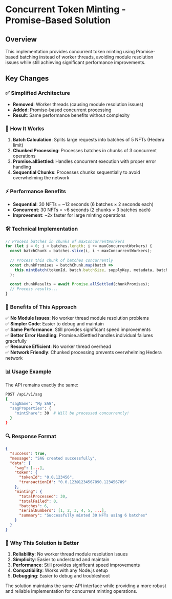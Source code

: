 # Concurrent Token Minting - Promise-Based Solution

## Overview
This implementation provides concurrent token minting using Promise-based batching instead of worker threads, avoiding module resolution issues while still achieving significant performance improvements.

## Key Changes

### ✅ **Simplified Architecture**
- **Removed**: Worker threads (causing module resolution issues)
- **Added**: Promise-based concurrent processing
- **Result**: Same performance benefits without complexity

### 🔄 **How It Works**

1. **Batch Calculation**: Splits large requests into batches of 5 NFTs (Hedera limit)
2. **Chunked Processing**: Processes batches in chunks of 3 concurrent operations
3. **Promise.allSettled**: Handles concurrent execution with proper error handling
4. **Sequential Chunks**: Processes chunks sequentially to avoid overwhelming the network

### ⚡ **Performance Benefits**

- **Sequential**: 30 NFTs = ~12 seconds (6 batches × 2 seconds each)
- **Concurrent**: 30 NFTs = ~6 seconds (2 chunks × 3 batches each)
- **Improvement**: ~2x faster for large minting operations

### 🛠 **Technical Implementation**

```typescript
// Process batches in chunks of maxConcurrentWorkers
for (let i = 0; i < batches.length; i += maxConcurrentWorkers) {
  const batchChunk = batches.slice(i, i + maxConcurrentWorkers);
  
  // Process this chunk of batches concurrently
  const chunkPromises = batchChunk.map(batch => 
    this.mintBatch(tokenId, batch.batchSize, supplyKey, metadata, batch.batchNumber)
  );
  
  const chunkResults = await Promise.allSettled(chunkPromises);
  // Process results...
}
```

### 🎯 **Benefits of This Approach**

✅ **No Module Issues**: No worker thread module resolution problems  
✅ **Simpler Code**: Easier to debug and maintain  
✅ **Same Performance**: Still provides significant speed improvements  
✅ **Better Error Handling**: Promise.allSettled handles individual failures gracefully  
✅ **Resource Efficient**: No worker thread overhead  
✅ **Network Friendly**: Chunked processing prevents overwhelming Hedera network  

### 📊 **Usage Example**

The API remains exactly the same:

```bash
POST /api/v1/sag
{
  "sagName": "My SAG",
  "sagProperties": {
    "mintShare": 30  # Will be processed concurrently!
  }
}
```

### 🔍 **Response Format**

```json
{
  "success": true,
  "message": "SAG created successfully",
  "data": {
    "sag": [...],
    "token": {
      "tokenId": "0.0.123456",
      "transactionId": "0.0.123@1234567890.123456789"
    },
    "minting": {
      "totalProcessed": 30,
      "totalFailed": 0,
      "batches": 6,
      "serialNumbers": [1, 2, 3, 4, 5, ...],
      "summary": "Successfully minted 30 NFTs using 6 batches"
    }
  }
}
```

### 🚀 **Why This Solution is Better**

1. **Reliability**: No worker thread module resolution issues
2. **Simplicity**: Easier to understand and maintain
3. **Performance**: Still provides significant speed improvements
4. **Compatibility**: Works with any Node.js setup
5. **Debugging**: Easier to debug and troubleshoot

The solution maintains the same API interface while providing a more robust and reliable implementation for concurrent minting operations.
